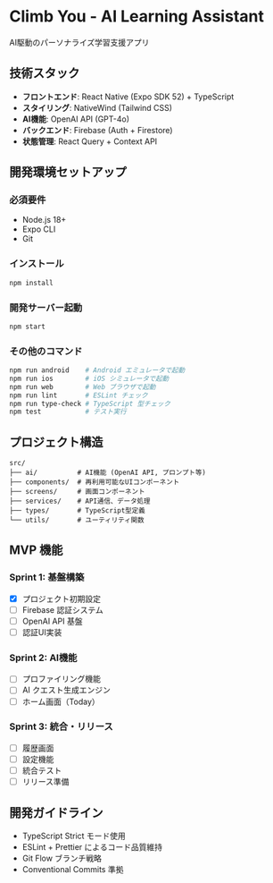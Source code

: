# Climb You - AI Learning Assistant

AI駆動のパーソナライズ学習支援アプリ

## 技術スタック

- **フロントエンド**: React Native (Expo SDK 52) + TypeScript
- **スタイリング**: NativeWind (Tailwind CSS)
- **AI機能**: OpenAI API (GPT-4o)
- **バックエンド**: Firebase (Auth + Firestore)
- **状態管理**: React Query + Context API

## 開発環境セットアップ

### 必須要件
- Node.js 18+
- Expo CLI
- Git

### インストール
```bash
npm install
```

### 開発サーバー起動
```bash
npm start
```

### その他のコマンド
```bash
npm run android    # Android エミュレータで起動
npm run ios        # iOS シミュレータで起動
npm run web        # Web ブラウザで起動
npm run lint       # ESLint チェック
npm run type-check # TypeScript 型チェック
npm test           # テスト実行
```

## プロジェクト構造

```
src/
├── ai/          # AI機能 (OpenAI API, プロンプト等)
├── components/  # 再利用可能なUIコンポーネント
├── screens/     # 画面コンポーネント
├── services/    # API通信、データ処理
├── types/       # TypeScript型定義
└── utils/       # ユーティリティ関数
```

## MVP 機能

### Sprint 1: 基盤構築
- [x] プロジェクト初期設定
- [ ] Firebase 認証システム
- [ ] OpenAI API 基盤
- [ ] 認証UI実装

### Sprint 2: AI機能
- [ ] プロファイリング機能
- [ ] AI クエスト生成エンジン
- [ ] ホーム画面（Today）

### Sprint 3: 統合・リリース
- [ ] 履歴画面
- [ ] 設定機能
- [ ] 統合テスト
- [ ] リリース準備

## 開発ガイドライン

- TypeScript Strict モード使用
- ESLint + Prettier によるコード品質維持
- Git Flow ブランチ戦略
- Conventional Commits 準拠